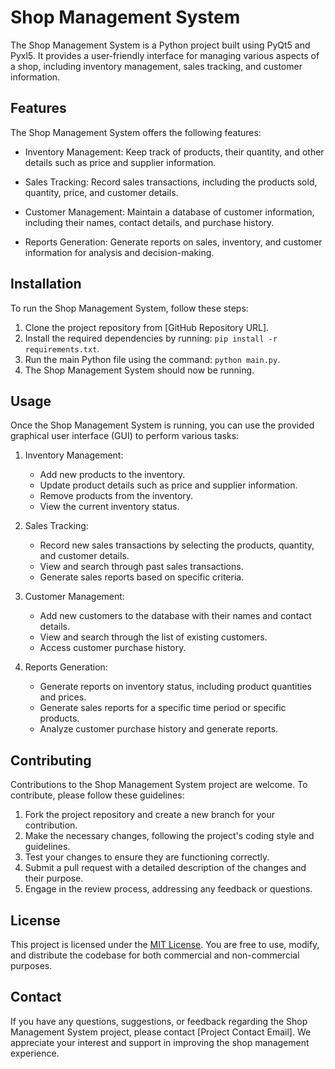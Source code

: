 

# Shop Management System

The Shop Management System is a Python project built using PyQt5 and Pyxl5. It provides a user-friendly interface for managing various aspects of a shop, including inventory management, sales tracking, and customer information.

## Features

The Shop Management System offers the following features:

- Inventory Management: Keep track of products, their quantity, and other details such as price and supplier information.

- Sales Tracking: Record sales transactions, including the products sold, quantity, price, and customer details.

- Customer Management: Maintain a database of customer information, including their names, contact details, and purchase history.

- Reports Generation: Generate reports on sales, inventory, and customer information for analysis and decision-making.

## Installation

To run the Shop Management System, follow these steps:

1. Clone the project repository from [GitHub Repository URL].
2. Install the required dependencies by running: `pip install -r requirements.txt`.
3. Run the main Python file using the command: `python main.py`.
4. The Shop Management System should now be running.

## Usage

Once the Shop Management System is running, you can use the provided graphical user interface (GUI) to perform various tasks:

1. Inventory Management:
   - Add new products to the inventory.
   - Update product details such as price and supplier information.
   - Remove products from the inventory.
   - View the current inventory status.

2. Sales Tracking:
   - Record new sales transactions by selecting the products, quantity, and customer details.
   - View and search through past sales transactions.
   - Generate sales reports based on specific criteria.

3. Customer Management:
   - Add new customers to the database with their names and contact details.
   - View and search through the list of existing customers.
   - Access customer purchase history.

4. Reports Generation:
   - Generate reports on inventory status, including product quantities and prices.
   - Generate sales reports for a specific time period or specific products.
   - Analyze customer purchase history and generate reports.

## Contributing

Contributions to the Shop Management System project are welcome. To contribute, please follow these guidelines:

1. Fork the project repository and create a new branch for your contribution.
2. Make the necessary changes, following the project's coding style and guidelines.
3. Test your changes to ensure they are functioning correctly.
4. Submit a pull request with a detailed description of the changes and their purpose.
5. Engage in the review process, addressing any feedback or questions.

## License

This project is licensed under the [MIT License](LICENSE). You are free to use, modify, and distribute the codebase for both commercial and non-commercial purposes.

## Contact

If you have any questions, suggestions, or feedback regarding the Shop Management System project, please contact [Project Contact Email]. We appreciate your interest and support in improving the shop management experience.
